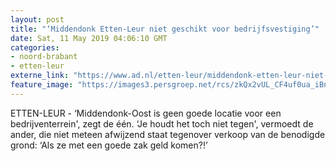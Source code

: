 ```yaml
---
layout: post
title: "‘Middendonk Etten-Leur niet geschikt voor bedrijfsvestiging’"
date: Sat, 11 May 2019 04:06:10 GMT
categories: 
- noord-brabant 
- etten-leur 
externe_link: "https://www.ad.nl/etten-leur/middendonk-etten-leur-niet-geschikt-voor-bedrijfsvestiging~af64b93e/"
feature_image: "https://images3.persgroep.net/rcs/zkQx2vUL_CF4uf0ua_iBnlgc5jg/diocontent/147560700/_fitwidth/400/?appId=21791a8992982cd8da851550a453bd7f&quality=0.7"
---
```


ETTEN-LEUR - ‘Middendonk-Oost is geen goede locatie voor een bedrijventerrein', zegt de één. ‘Je houdt het toch niet tegen', vermoedt de ander, die niet meteen afwijzend staat tegenover verkoop van de benodigde grond: ‘Als ze met een goede zak geld komen?!’
